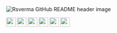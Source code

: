 <img src="https://media-exp1.licdn.com/dms/image/C5616AQFUjG30XnjtZg/profile-displaybackgroundimage-shrink_350_1400/0/1633928182418?e=1640217600&v=beta&t=8vYpWqd-j8Z5gUrMG-ePvlsEt223J8aFZidipwyTjvY" alt="Rsverma GitHub README header image">

<p><a href="https://www.youtube.com/channel/UCHXfV0ENFtcM-rBEe3FyvAg"><img src="https://img.shields.io/badge/youtube-%23FF0000.svg?&style=for-the-badge&logo=youtube&logoColor=white" height=25></a>  <a href="https://www.linkedin.com/in/rsverma333"><img src="https://img.shields.io/badge/linkedin-%230077B5.svg?&style=for-the-badge&logo=linkedin&logoColor=white" height=25></a>  <a href="https://codewithrsv.com/"><img src="https://img.shields.io/badge/website-%236c63ff.svg?&style=for-the-badge&logo=internet%20explorer&logoColor=white" height=25></a>  <a href="https://www.facebook.com/CodewithRSV"><img src="https://img.shields.io/badge/facebook-%234267B2.svg?&style=for-the-badge&logo=facebook&logoColor=white" height=25></a>  <a href="https://twitter.com/rsverma3333"><img src="https://img.shields.io/badge/twitter-%231DA1F2.svg?&style=for-the-badge&logo=twitter&logoColor=white" height=25></a>  <a href="mailto:rsverma333@gmail.com"><img src="https://img.shields.io/badge/gmail-%23DB4437.svg?&style=for-the-badge&logo=gmail&logoColor=white" height=25></a> </p>

